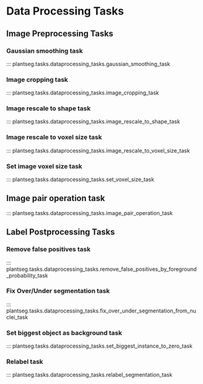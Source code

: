 # Data Processing Tasks

## Image Preprocessing Tasks

### Gaussian smoothing task

::: plantseg.tasks.dataprocessing_tasks.gaussian_smoothing_task

### Image cropping task

::: plantseg.tasks.dataprocessing_tasks.image_cropping_task

### Image rescale to shape task

::: plantseg.tasks.dataprocessing_tasks.image_rescale_to_shape_task

### Image rescale to voxel size task

::: plantseg.tasks.dataprocessing_tasks.image_rescale_to_voxel_size_task

### Set image voxel size task

::: plantseg.tasks.dataprocessing_tasks.set_voxel_size_task

## Image pair operation task

::: plantseg.tasks.dataprocessing_tasks.image_pair_operation_task

## Label Postprocessing Tasks

### Remove false positives task

::: plantseg.tasks.dataprocessing_tasks.remove_false_positives_by_foreground_probability_task

### Fix Over/Under segmentation task

::: plantseg.tasks.dataprocessing_tasks.fix_over_under_segmentation_from_nuclei_task

### Set biggest object as background task

::: plantseg.tasks.dataprocessing_tasks.set_biggest_instance_to_zero_task

### Relabel task

::: plantseg.tasks.dataprocessing_tasks.relabel_segmentation_task
